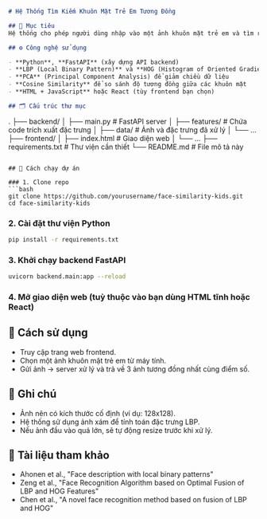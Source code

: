 ```markdown
# Hệ Thống Tìm Kiếm Khuôn Mặt Trẻ Em Tương Đồng

## 📌 Mục tiêu
Hệ thống cho phép người dùng nhập vào một ảnh khuôn mặt trẻ em và tìm ra **3 khuôn mặt tương đồng nhất** từ cơ sở dữ liệu ảnh đầu vào.

## ⚙️ Công nghệ sử dụng

- **Python**, **FastAPI** (xây dựng API backend)
- **LBP (Local Binary Pattern)** và **HOG (Histogram of Oriented Gradients)** để trích xuất đặc trưng ảnh
- **PCA** (Principal Component Analysis) để giảm chiều dữ liệu
- **Cosine Similarity** để so sánh độ tương đồng giữa các khuôn mặt
- **HTML + JavaScript** hoặc React (tùy frontend bạn chọn)

## 🗂 Cấu trúc thư mục
```
.
├── backend/
│   ├── main.py            # FastAPI server
│   ├── features/          # Chứa code trích xuất đặc trưng
│   ├── data/              # Ảnh và đặc trưng đã xử lý
│   └── ...
├── frontend/
│   ├── index.html         # Giao diện web
│   └── ...
├── requirements.txt       # Thư viện cần thiết
└── README.md              # File mô tả này
```

## 🚀 Cách chạy dự án

### 1. Clone repo
```bash
git clone https://github.com/yourusername/face-similarity-kids.git
cd face-similarity-kids
```

### 2. Cài đặt thư viện Python
```bash
pip install -r requirements.txt
```

### 3. Khởi chạy backend FastAPI
```bash
uvicorn backend.main:app --reload
```

### 4. Mở giao diện web (tuỳ thuộc vào bạn dùng HTML tĩnh hoặc React)

## 🧪 Cách sử dụng

- Truy cập trang web frontend.
- Chọn một ảnh khuôn mặt trẻ em từ máy tính.
- Gửi ảnh → server xử lý và trả về 3 ảnh tương đồng nhất cùng điểm số.

## 📝 Ghi chú

- Ảnh nên có kích thước cố định (ví dụ: 128x128).
- Hệ thống sử dụng ảnh xám để tính toán đặc trưng LBP.
- Nếu ảnh đầu vào quá lớn, sẽ tự động resize trước khi xử lý.

## 📄 Tài liệu tham khảo

- Ahonen et al., "Face description with local binary patterns"
- Zeng et al., "Face Recognition Algorithm based on Optimal Fusion of LBP and HOG Features"
- Chen et al., "A novel face recognition method based on fusion of LBP and HOG"
```
